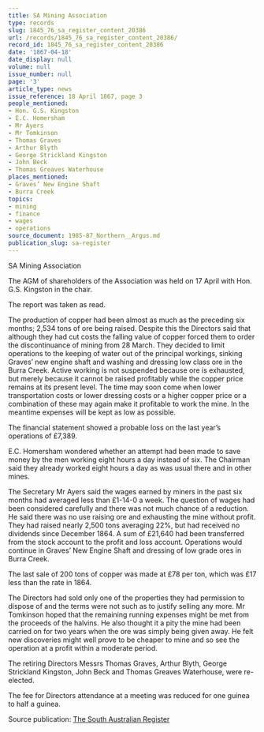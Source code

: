 ```yaml
---
title: SA Mining Association
type: records
slug: 1845_76_sa_register_content_20386
url: /records/1845_76_sa_register_content_20386/
record_id: 1845_76_sa_register_content_20386
date: '1867-04-18'
date_display: null
volume: null
issue_number: null
page: '3'
article_type: news
issue_reference: 18 April 1867, page 3
people_mentioned:
- Hon. G.S. Kingston
- E.C. Homersham
- Mr Ayers
- Mr Tomkinson
- Thomas Graves
- Arthur Blyth
- George Strickland Kingston
- John Beck
- Thomas Greaves Waterhouse
places_mentioned:
- Graves’ New Engine Shaft
- Burra Creek
topics:
- mining
- finance
- wages
- operations
source_document: 1985-87_Northern__Argus.md
publication_slug: sa-register
---
```


SA Mining Association

The AGM of shareholders of the Association was held on 17 April with Hon. G.S. Kingston in the chair.

The report was taken as read.

The production of copper had been almost as much as the preceding six months; 2,534 tons of ore being raised.  Despite this the Directors said that although they had cut costs the falling value of copper forced them to order the discontinuance of mining from 28 March.  They decided to limit operations to the keeping of water out of the principal workings, sinking Graves’ new engine shaft and washing and dressing low class ore in the Burra Creek.  Active working is not suspended because ore is exhausted, but merely because it cannot be raised profitably while the copper price remains at its present level.  The time may soon come when lower transportation costs or lower dressing costs or a higher copper price or a combination of these may again make it profitable to work the mine.  In the meantime expenses will be kept as low as possible.

The financial statement showed a probable loss on the last year’s operations of £7,389.

E.C. Homersham wondered whether an attempt had been made to save money by the men working eight hours a day instead of six.  The Chairman said they already worked eight hours a day as was usual there and in other mines.

The Secretary Mr Ayers said the wages earned by miners in the past six months had averaged less than £1-14-0 a week.  The question of wages had been considered carefully and there was not much chance of a reduction.  He said there was no use raising ore and exhausting the mine without profit.  They had raised nearly 2,500 tons averaging 22%, but had received no dividends since December 1864.  A sum of £21,640 had been transferred from the stock account to the profit and loss account.  Operations would continue in Graves’ New Engine Shaft and dressing of low grade ores in Burra Creek.

The last sale of 200 tons of copper was made at £78 per ton, which was £17 less than the rate in 1864.

The Directors had sold only one of the properties they had permission to dispose of and the terms were not such as to justify selling any more.  Mr Tomkinson hoped that the remaining running expenses might be met from the proceeds of the halvins.  He also thought it a pity the mine had been carried on for two years when the ore was simply being given away.  He felt new discoveries might well prove to be cheaper to mine and so see the operation at a profit within a moderate period.

The retiring Directors Messrs Thomas Graves, Arthur Blyth, George Strickland Kingston, John Beck and Thomas Greaves Waterhouse, were re-elected.

The fee for Directors attendance at a meeting was reduced for one guinea to half a guinea.

Source publication: [The South Australian Register](/publications/sa-register/)
